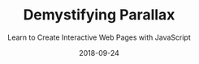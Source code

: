 ---
title: "Demystifying Parallax"
subtitle: "Learn to Create Interactive Web Pages with JavaScript"
desc: "This class shows you how to work with HTML, CSS and JavaScript to create an interactive parallax experience in your browser"
external_url: https://ttkb.me/demystifying-parallax
date: "2018-09-24"
image: "img/parallax-thumb.jpg"
background_color: "#111111"
categories: ['Coding']
tags: ['JavaScript', 'Interaction Design']
---